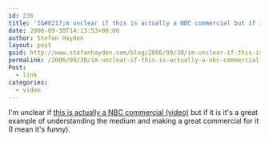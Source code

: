 ```yaml
---
id: 236
title: 'I&#8217;m unclear if this is actually a NBC commercial but if it is it&#8217;s a great example of understanding the medium and making a great commercial for it'
date: 2006-09-30T14:13:53+00:00
author: Stefan Hayden
layout: post
guid: http://www.stefanhayden.com/blog/2006/09/30/im-unclear-if-this-is-actually-a-nbc-commercial-but-if-it-is-its-a-great-example-of-understanding-the-medium-and-making-a-great-commercial-for-it/
permalink: /2006/09/30/im-unclear-if-this-is-actually-a-nbc-commercial-but-if-it-is-its-a-great-example-of-understanding-the-medium-and-making-a-great-commercial-for-it/
Post:
  - link
categories:
  - video
---
```

<p>I'm unclear if <a href="http://www.youtube.com/watch?v=QfNoQkoytvU">this is actually a NBC commercial (video)</a> but if it is it's a great example of understanding the medium and making a great commercial for it (I mean it's funny).</p>
